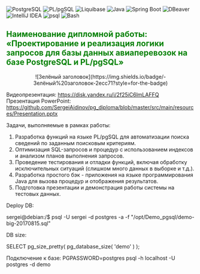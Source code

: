 ![PostgreSQL](https://img.shields.io/badge/PostgreSQL-336791?style=for-the-badge&logo=postgresql&logoColor=white)
![PL/pgSQL](https://img.shields.io/badge/PL%2FpgSQL-336791?style=for-the-badge&logo=postgresql&logoColor=white)
![Liquibase](https://img.shields.io/badge/Liquibase-2962FF?style=for-the-badge&logo=liquibase&logoColor=white)
![Java](https://img.shields.io/badge/Java-007396?style=for-the-badge&logo=openjdk&logoColor=white)
![Spring Boot](https://img.shields.io/badge/SpringBoot-6DB33F?style=for-the-badge&logo=springboot&logoColor=white)
![DBeaver](https://img.shields.io/badge/DBeaver-372923?style=for-the-badge&logo=dbeaver&logoColor=white)
![IntelliJ IDEA](https://img.shields.io/badge/IntelliJIDEA-000000?style=for-the-badge&logo=intellijidea&logoColor=white)
![psql](https://img.shields.io/badge/psql-336791?style=for-the-badge&logo=postgresql&logoColor=white)
![Bash](https://img.shields.io/badge/Bash-4EAA25?style=for-the-badge&logo=gnubash&logoColor=white)

<h2 style="color:green;">Наименование дипломной работы:
«Проектирование и реализация логики запросов для базы данных авиаперевозок на базе PostgreSQL и PL/pgSQL»</h2>

<p align="center">
  ![Зелёный заголовок](https://img.shields.io/badge/-Зелёный%20заголовок-2ecc71?style=for-the-badge)
</p>


Видеопрезентация: https://disk.yandex.ru/i/2f25iC6lmLAFFQ <br>
Презентация PowerPoint: https://github.com/SergeiAidinov/pg_diploma/blob/master/src/main/resources/Presentation.pptx <br>

Задачи, выполняемые в рамках работы:
1. Разработка функций на языке PL/pgSQL для автоматизации поиска сведений по заданным поисковым критериям.
2. Оптимизация SQL-запросов и процедур с использованием индексов и анализом планов выполнения запросов.
3. Проведение тестирования и отладки функций, включая обработку исключительных ситуаций (слишком много данных в выборке и т.д.).
4. Разработка простого бэк - приложения на языке программирования Java для вызова процедур и отображения результатов.
5. Подготовка презентации и демонстрация работы системы на тестовых данных.

Deploy DB:

sergei@debian:/$ psql -U sergei -d postgres -a -f "/opt/Demo_pgsql/demo-big-20170815.sql"

DB size:

SELECT pg_size_pretty( pg_database_size( 'demo' ) );

Подключение к базе: PGPASSWORD=postgres psql -h localhost -U postgres -d demo
